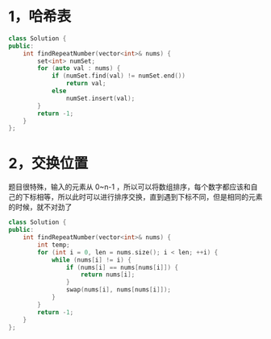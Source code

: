 # 1，哈希表

```c++
class Solution {
public:
    int findRepeatNumber(vector<int>& nums) {
        set<int> numSet;
        for (auto val : nums) {
            if (numSet.find(val) != numSet.end())
                return val;
            else 
                numSet.insert(val);
        }
        return -1;
    }
};
```

# 2，交换位置

题目很特殊，输入的元素从 0~n-1 ，所以可以将数组排序，每个数字都应该和自己的下标相等，所以此时可以进行排序交换，直到遇到下标不同，但是相同的元素的时候，就不对劲了

```c++
class Solution {
public:
    int findRepeatNumber(vector<int>& nums) {
        int temp;
        for (int i = 0, len = nums.size(); i < len; ++i) {
            while (nums[i] != i) {
                if (nums[i] == nums[nums[i]]) {
                    return nums[i];
                }
                swap(nums[i], nums[nums[i]]);
            }
        }
        return -1;
    }
};
```

